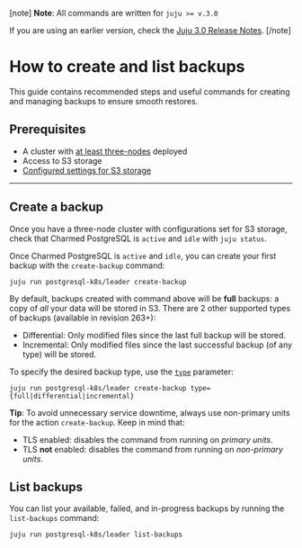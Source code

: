 [note]
**Note**: All commands are written for `juju >= v.3.0`

If you are using an earlier version, check the [Juju 3.0 Release Notes](https://juju.is/docs/juju/roadmap#heading--juju-3-0-0---22-oct-2022).
[/note]

# How to create and list backups

This guide contains recommended steps and useful commands for creating and managing backups to ensure smooth restores.

## Prerequisites

* A cluster with [at least three-nodes](/t/charmed-postgresql-k8s-how-to-manage-units/9592?channel=14/stable) deployed
* Access to S3 storage
* [Configured settings for S3 storage](/t/charmed-postgresql-k8s-how-to-configure-s3/9595?channel=14/stable)

---

## Create a backup
Once you have a three-node cluster with configurations set for S3 storage, check that Charmed PostgreSQL is `active` and `idle` with `juju status`. 

Once Charmed PostgreSQL is `active` and `idle`, you can create your first backup with the `create-backup` command:
```shell
juju run postgresql-k8s/leader create-backup
```

By default, backups created with command above will be **full** backups: a copy of *all* your data will be stored in S3. There are 2 other supported types of backups (available in revision 263+):
* Differential: Only modified files since the last full backup will be stored.
* Incremental: Only modified files since the last successful backup (of any type) will be stored.

To specify the desired backup type, use the [`type`](https://charmhub.io/postgresql-k8s/actions#create-backup) parameter:
```shell
juju run postgresql-k8s/leader create-backup type={full|differential|incremental}
```

**Tip**: To avoid unnecessary service downtime, always use non-primary units for the action `create-backup`. Keep in mind that:
* TLS enabled:  disables the command from running on *primary units*.
* TLS **not** enabled: disables the command from running on *non-primary units*.

## List backups
You can list your available, failed, and in-progress backups by running the `list-backups` command:
```shell
juju run postgresql-k8s/leader list-backups
```